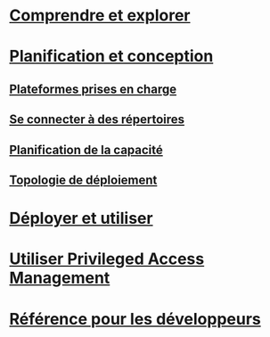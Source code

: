 # [Comprendre et explorer](/microsoft-identity-manager/understand-explore/microsoft-identity-manager-2016)
# [Planification et conception](/microsoft-identity-manager/plan-design/microsoft-identity-manager-2016-supported-platforms)
## [Plateformes prises en charge](microsoft-identity-manager-2016-supported-platforms.md)
## [Se connecter à des répertoires](supported-management-agents.md)
## [Planification de la capacité](capacity-planning-guide.md)
## [Topologie de déploiement](topology-considerations.md)
# [Déployer et utiliser](/microsoft-identity-manager/deploy-use/microsoft-identity-manager-deploy)
# [Utiliser Privileged Access Management](/microsoft-identity-manager/pam/privileged-identity-management-for-active-directory-domain-services)
# [Référence pour les développeurs](/microsoft-identity-manager/reference/microsoft-identity-manager-2016-developer-reference)


<!--HONumber=Jul16_HO1-->


